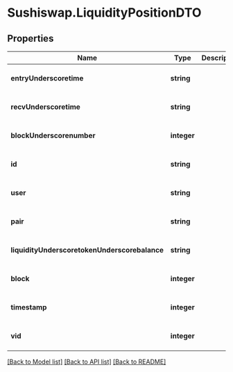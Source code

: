# Sushiswap.LiquidityPositionDTO

## Properties
Name | Type | Description | Notes
------------ | ------------- | ------------- | -------------
**entryUnderscoretime** | **string** |  | [optional] [default to null]
**recvUnderscoretime** | **string** |  | [optional] [default to null]
**blockUnderscorenumber** | **integer** |  | [optional] [default to null]
**id** | **string** |  | [optional] [default to null]
**user** | **string** |  | [optional] [default to null]
**pair** | **string** |  | [optional] [default to null]
**liquidityUnderscoretokenUnderscorebalance** | **string** |  | [optional] [default to null]
**block** | **integer** |  | [optional] [default to null]
**timestamp** | **integer** |  | [optional] [default to null]
**vid** | **integer** |  | [optional] [default to null]

[[Back to Model list]](../README.md#documentation-for-models) [[Back to API list]](../README.md#documentation-for-api-endpoints) [[Back to README]](../README.md)


